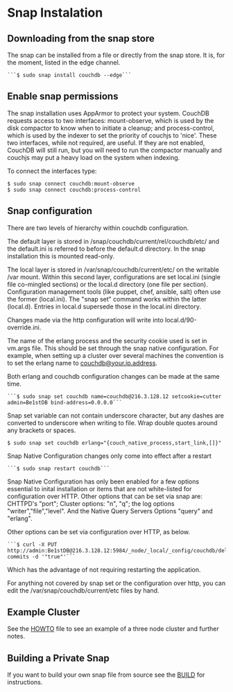 # Snap Instalation

## Downloading from the snap store

The snap can be installed from a file or directly from the snap store. It is, for the moment, listed in the edge channel.

    ```$ sudo snap install couchdb --edge```
    
## Enable snap permissions

The snap installation uses AppArmor to protect your system. CouchDB requests access to two interfaces: mount-observe, which
is used by the disk compactor to know when to initiate a cleanup; and process-control, which is used by the indexer to set
the priority of couchjs to 'nice'. These two interfaces, while not required, are useful. If they are not enabled, CouchDB will
still run, but you will need to run the compactor manually and couchjs may put a heavy load on the system when indexing. 

To connect the interfaces type:
   ```
   $ sudo snap connect couchdb:mount-observe
   $ sudo snap connect couchdb:process-control
   ```

## Snap configuration

There are two levels of hierarchy within couchdb configuration. 

The default layer is stored in /snap/couchdb/current/rel/couchdb/etc/ and the default.ini is
referred to before the default.d directory. In the snap installation this is mounted read-only.

The local layer is stored in /var/snap/couchdb/current/etc/ on the writable /var mount. 
Within this second layer, configurations are set local.ini (single file co-mingled sections) or 
the local.d directory (one file per section). Configuration management tools (like puppet, chef, 
ansible, salt) often use the former (local.ini).  The "snap set" command works within the 
latter (local.d). Entries in local.d supersede those in the local.ini directory. 

Changes made via the http configuration will write into local.d/90-override.ini.

The name of the erlang process and the security cookie used is set in vm.args file.
This should be set through the snap native configuration. For example, when setting up 
a cluster over several machines the convention is to set the erlang 
name to couchdb@your.ip.address. 

Both erlang and couchdb configuration changes can be made at the same time.

    ```$ sudo snap set couchdb name=couchdb@216.3.128.12 setcookie=cutter admin=Be1stDB bind-address=0.0.0.0```

Snap set variable can not contain underscore character, but any dashes are converted to underscore when
writing to file. Wrap double quotes around any brackets or spaces. 

   ```$ sudo snap set couchdb erlang="{couch_native_process,start_link,[]}"```

Snap Native Configuration changes only come into effect after a restart
    
    ```$ sudo snap restart couchdb```

Snap Native Configuration has only been enabled for a few options essential to inital installation or items 
that are not white-listed for configuration over HTTP.  Other options that can be set via snap are: CHTTPD's "port";
Cluster options: "n", "q"; the log options "writer","file","level". And the Native Query Servers 
Options "query" and "erlang". 

Other options can be set via configuration over HTTP, as below.

    ```$ curl -X PUT http://admin:Be1stDB@216.3.128.12:5984/_node/_local/_config/couchdb/delayed-commits -d '"true"'```
    
Which has the advantage of not requiring restarting the application. 

For anything not covered by snap set or the configuration over http, you can edit 
the /var/snap/couchdb/current/etc files by hand. 


## Example Cluster

See the [HOWTO][1] file to see an example of a three node cluster and further notes. 

## Building a Private Snap

If you want to build your own snap file from source see the [BUILD][2] for instructions.

[1]: HOWTO.md
[2]: BUILD.md

